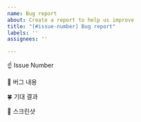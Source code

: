```yaml
---
name: Bug report
about: Create a report to help us improve
title: "[#issue-number] Bug report"
labels: ''
assignees: ''

---
```


☝️ Issue Number

📝 버그 내용

🍀 기대 결과

📸 스크린샷

